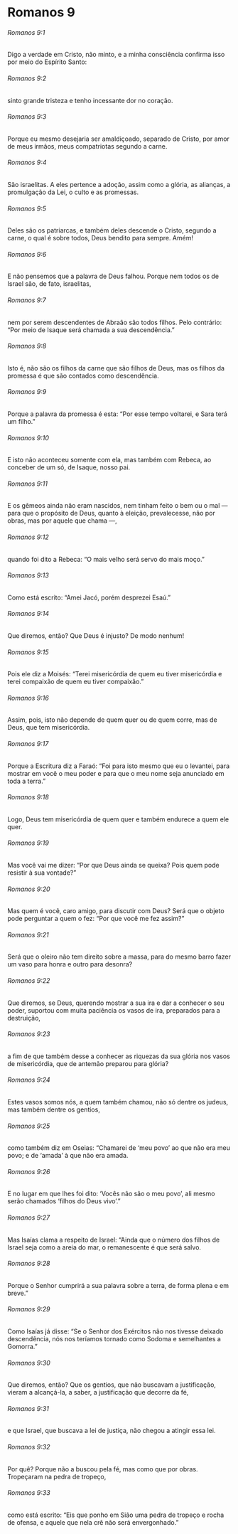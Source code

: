 # Romanos 9

###### Romanos 9:1

Digo a verdade em Cristo, não minto, e a minha consciência confirma isso por meio do Espírito Santo:

###### Romanos 9:2

sinto grande tristeza e tenho incessante dor no coração.

###### Romanos 9:3

Porque eu mesmo desejaria ser amaldiçoado, separado de Cristo, por amor de meus irmãos, meus compatriotas segundo a carne.

###### Romanos 9:4

São israelitas. A eles pertence a adoção, assim como a glória, as alianças, a promulgação da Lei, o culto e as promessas.

###### Romanos 9:5

Deles são os patriarcas, e também deles descende o Cristo, segundo a carne, o qual é sobre todos, Deus bendito para sempre. Amém!

###### Romanos 9:6

E não pensemos que a palavra de Deus falhou. Porque nem todos os de Israel são, de fato, israelitas,

###### Romanos 9:7

nem por serem descendentes de Abraão são todos filhos. Pelo contrário: “Por meio de Isaque será chamada a sua descendência.”

###### Romanos 9:8

Isto é, não são os filhos da carne que são filhos de Deus, mas os filhos da promessa é que são contados como descendência.

###### Romanos 9:9

Porque a palavra da promessa é esta: “Por esse tempo voltarei, e Sara terá um filho.”

###### Romanos 9:10

E isto não aconteceu somente com ela, mas também com Rebeca, ao conceber de um só, de Isaque, nosso pai.

###### Romanos 9:11

E os gêmeos ainda não eram nascidos, nem tinham feito o bem ou o mal — para que o propósito de Deus, quanto à eleição, prevalecesse, não por obras, mas por aquele que chama —,

###### Romanos 9:12

quando foi dito a Rebeca: “O mais velho será servo do mais moço.”

###### Romanos 9:13

Como está escrito: “Amei Jacó, porém desprezei Esaú.”

###### Romanos 9:14

Que diremos, então? Que Deus é injusto? De modo nenhum!

###### Romanos 9:15

Pois ele diz a Moisés: “Terei misericórdia de quem eu tiver misericórdia e terei compaixão de quem eu tiver compaixão.”

###### Romanos 9:16

Assim, pois, isto não depende de quem quer ou de quem corre, mas de Deus, que tem misericórdia.

###### Romanos 9:17

Porque a Escritura diz a Faraó: “Foi para isto mesmo que eu o levantei, para mostrar em você o meu poder e para que o meu nome seja anunciado em toda a terra.”

###### Romanos 9:18

Logo, Deus tem misericórdia de quem quer e também endurece a quem ele quer.

###### Romanos 9:19

Mas você vai me dizer: “Por que Deus ainda se queixa? Pois quem pode resistir à sua vontade?”

###### Romanos 9:20

Mas quem é você, caro amigo, para discutir com Deus? Será que o objeto pode perguntar a quem o fez: “Por que você me fez assim?”

###### Romanos 9:21

Será que o oleiro não tem direito sobre a massa, para do mesmo barro fazer um vaso para honra e outro para desonra?

###### Romanos 9:22

Que diremos, se Deus, querendo mostrar a sua ira e dar a conhecer o seu poder, suportou com muita paciência os vasos de ira, preparados para a destruição,

###### Romanos 9:23

a fim de que também desse a conhecer as riquezas da sua glória nos vasos de misericórdia, que de antemão preparou para glória?

###### Romanos 9:24

Estes vasos somos nós, a quem também chamou, não só dentre os judeus, mas também dentre os gentios,

###### Romanos 9:25

como também diz em Oseias: “Chamarei de ‘meu povo’ ao que não era meu povo; e de ‘amada’ à que não era amada.

###### Romanos 9:26

E no lugar em que lhes foi dito: ‘Vocês não são o meu povo’, ali mesmo serão chamados ‘filhos do Deus vivo’.”

###### Romanos 9:27

Mas Isaías clama a respeito de Israel: “Ainda que o número dos filhos de Israel seja como a areia do mar, o remanescente é que será salvo.

###### Romanos 9:28

Porque o Senhor cumprirá a sua palavra sobre a terra, de forma plena e em breve.”

###### Romanos 9:29

Como Isaías já disse: “Se o Senhor dos Exércitos não nos tivesse deixado descendência, nós nos teríamos tornado como Sodoma e semelhantes a Gomorra.”

###### Romanos 9:30

Que diremos, então? Que os gentios, que não buscavam a justificação, vieram a alcançá-la, a saber, a justificação que decorre da fé,

###### Romanos 9:31

e que Israel, que buscava a lei de justiça, não chegou a atingir essa lei.

###### Romanos 9:32

Por quê? Porque não a buscou pela fé, mas como que por obras. Tropeçaram na pedra de tropeço,

###### Romanos 9:33

como está escrito: “Eis que ponho em Sião uma pedra de tropeço e rocha de ofensa, e aquele que nela crê não será envergonhado.”

